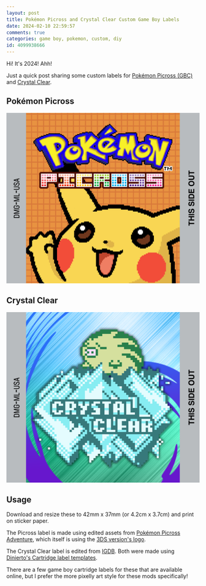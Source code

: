 ```yaml
---
layout: post
title: Pokémon Picross and Crystal Clear Custom Game Boy Labels
date: 2024-02-10 22:59:57
comments: true
categories: game boy, pokemon, custom, diy
id: 4099938666
---
```


Hi! It's 2024! Ahh!

Just a quick post sharing some custom labels for [Pokémon Picross (GBC)](https://bulbapedia.bulbagarden.net/wiki/Pokémon_Picross_(GBC)) and [Crystal Clear](https://www.reddit.com/r/PKMNCrystalClear/).

## Pokémon Picross
[![Picross label](picross.png)](https://vgmoose.dev/posts/28460399%20-%20Pokemon%20Picross%20and%20Crystal%20Clear%20Custom%20Game%20Boy%20Labels.post/picross.png)

## Crystal Clear
[![Crystal clear label](crystalclear.png)](https://vgmoose.dev/posts/28460399%20-%20Pokemon%20Picross%20and%20Crystal%20Clear%20Custom%20Game%20Boy%20Labels.post/crystalclear.png)

## Usage
Download and resize these to 42mm x 37mm (or 4.2cm x 3.7cm) and print on sticker paper.

The Picross label is made using edited assets from [Pokémon Picross Adventure](https://reliccastle.com/threads/7030/), which itself is using the [3DS version's logo](https://en.wikipedia.org/wiki/Pokémon_Picross).

The Crystal Clear label is edited from [IGDB](https://www.igdb.com/games/crystal-clear). Both were made using [Dinierto's Cartridge label templates](https://github.com/Dinierto/Cartridge-Label-Templates).

There are a few game boy cartridge labels for these that are available online, but I prefer the more pixelly art style for these mods specifically!